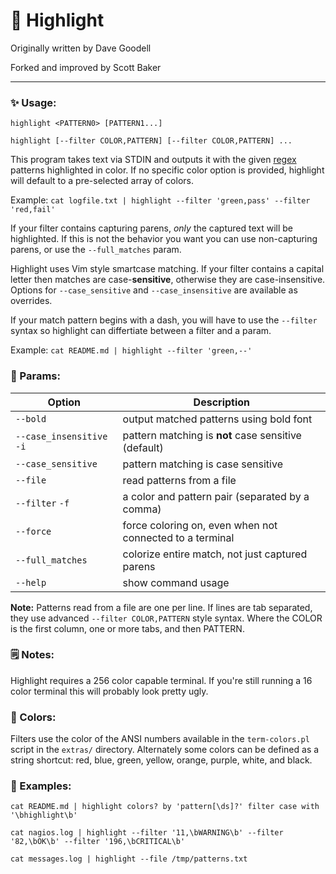 # 🎨 Highlight

Originally written by Dave Goodell

Forked and improved by Scott Baker

---

### ✨ Usage:

```
highlight <PATTERN0> [PATTERN1...]

highlight [--filter COLOR,PATTERN] [--filter COLOR,PATTERN] ...
```

This program takes text via STDIN and outputs it with the given
[regex](https://perldoc.perl.org/perlre.html) patterns highlighted in color.
If no specific color option is provided, highlight will default to a
pre-selected array of colors.

Example: `cat logfile.txt | highlight --filter 'green,pass' --filter 'red,fail'`

If your filter contains capturing parens, *only* the captured text will be
highlighted. If this is not the behavior you want you can use non-capturing
parens, or use the `--full_matches` param.

Highlight uses Vim style smartcase matching. If your filter contains a capital
letter then matches are case-**sensitive**, otherwise they are case-insensitive.
Options for `--case_sensitive` and `--case_insensitive` are available as overrides.

If your match pattern begins with a dash, you will have to use the `--filter` syntax
so highlight can differtiate between a filter and a param.

Example: `cat README.md | highlight --filter 'green,--'`

### 🔡 Params:

| Option                   | Description                                              |
| ------------------------ | -------------------------------------------------------- |
| `--bold`                 | output matched patterns using bold font                  |
| `--case_insensitive` `-i`| pattern matching is **not** case sensitive (default)     |
| `--case_sensitive`       | pattern matching is case sensitive                       |
| `--file`                 | read patterns from a file                                |
| `--filter` `-f`          | a color and pattern pair (separated by a comma)          |
| `--force`                | force coloring on, even when not connected to a terminal |
| `--full_matches`         | colorize entire match, not just captured parens          |
| `--help`                 | show command usage                                       |

**Note:** Patterns read from a file are one per line. If lines are tab separated,
they use advanced `--filter COLOR,PATTERN` style syntax. Where the COLOR is the
first column, one or more tabs, and then PATTERN.

### 🗒️ Notes:
Highlight requires a 256 color capable terminal. If you're still running a 16
color terminal this will probably look pretty ugly.

### 🌈 Colors:

Filters use the color of the ANSI numbers available in the `term-colors.pl`
script in the `extras/` directory. Alternately some colors can be defined as a
string shortcut: red, blue, green, yellow, orange, purple, white, and black.

### 🧪 Examples:
```
cat README.md | highlight colors? by 'pattern[\ds]?' filter case with '\bhighlight\b'

cat nagios.log | highlight --filter '11,\bWARNING\b' --filter '82,\bOK\b' --filter '196,\bCRITICAL\b'

cat messages.log | highlight --file /tmp/patterns.txt
```
